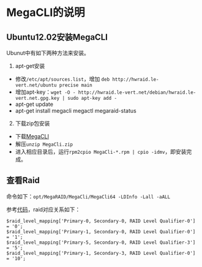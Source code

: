 MegaCLI的说明
===

Ubuntu12.02安装MegaCLI
---
Ubunut中有如下两种方法来安装。

1. apt-get安装
 - 修改`/etc/apt/sources.list`，增加 `deb http://hwraid.le-vert.net/ubuntu precise main`
 - 增加apt-key：`wget -O - http://hwraid.le-vert.net/debian/hwraid.le-vert.net.gpg.key | sudo apt-key add -`
 - apt-get update
 - apt-get install megacli megactl megaraid-status

2. 下载zip包安装
 - 下载[MegaCLI](http://www.lsi.com/support/Pages/download-results.aspx?keyword=megacli)
 - 解压`unzip MegaCli.zip`
 - 进入相应目录后，运行`rpm2cpio MegaCli-*.rpm | cpio -idmv`，即安装完成。

查看Raid
---
命令如下：`opt/MegaRAID/MegaCli/MegaCli64 -LDInfo -Lall -aALL`

参考[代码](http://tools.rapidsoft.de/perc/rs_check_raid_perc5i.class.php.txt)，raid对应关系如下：
```
$raid_level_mapping['Primary-0, Secondary-0, RAID Level Qualifier-0'] = '0';
$raid_level_mapping['Primary-1, Secondary-0, RAID Level Qualifier-0'] = '1';
$raid_level_mapping['Primary-5, Secondary-0, RAID Level Qualifier-3'] = '5';
$raid_level_mapping['Primary-1, Secondary-3, RAID Level Qualifier-0'] = '10';
```


